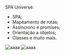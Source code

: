 SPA Universe:

- SPA;
- Mapeamento de rotas;
- Assíncrono e promises;
- Orientação a objetos;
- Classes e muito mais.

![aaaa](https://user-images.githubusercontent.com/57227255/184247746-81dc9da7-1a3a-43bf-b73f-dfa8c0119388.png)
![aaaa](https://user-images.githubusercontent.com/57227255/184247945-23a5edf9-fc97-4fe4-888a-e7b45fd85b58.png)

